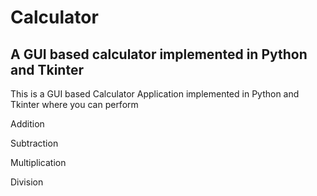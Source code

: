 # Calculator
## A GUI based calculator implemented in Python and Tkinter

This is a GUI based Calculator Application implemented 
in Python and Tkinter where you can perform

Addition

Subtraction

Multiplication

Division